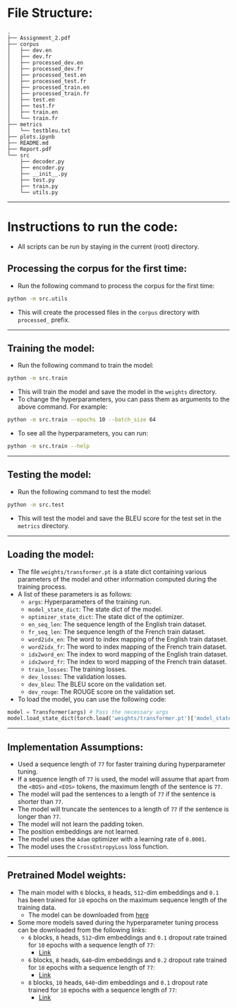 # File Structure:
```
.
├── Assignment_2.pdf
├── corpus
│   ├── dev.en
│   ├── dev.fr
│   ├── processed_dev.en
│   ├── processed_dev.fr
│   ├── processed_test.en
│   ├── processed_test.fr
│   ├── processed_train.en
│   ├── processed_train.fr
│   ├── test.en
│   ├── test.fr
│   ├── train.en
│   └── train.fr
├── metrics
│   └── testbleu.txt
├── plots.ipynb
├── README.md
├── Report.pdf
└── src
    ├── decoder.py
    ├── encoder.py
    ├── __init__.py
    ├── test.py
    ├── train.py
    └── utils.py
```
---

# Instructions to run the code:
- All scripts can be run by staying in the current (root) directory.

## Processing the corpus for the first time:
- Run the following command to process the corpus for the first time:
```bash
python -m src.utils
```
- This will create the processed files in the `corpus` directory with `processed_` prefix.
---

## Training the model:
- Run the following command to train the model:
```bash
python -m src.train
```
- This will train the model and save the model in the `weights` directory.
- To change the hyperparameters, you can pass them as arguments to the above command. For example:
```bash
python -m src.train --epochs 10 --batch_size 64
```
- To see all the hyperparameters, you can run:
```bash
python -m src.train --help
```
---

## Testing the model:
- Run the following command to test the model:
```bash
python -m src.test
```
- This will test the model and save the BLEU score for the test set in the `metrics` directory.
---

## Loading the model:
- The file `weights/transformer.pt` is a state dict containing various parameters of the model and other information computed during the training process.
- A list of these parameters is as follows:
  - `args`: Hyperparameters of the training run.
  - `model_state_dict`: The state dict of the model.
  - `optimizer_state_dict`: The state dict of the optimizer.
  - `en_seq_len`: The sequence length of the English train dataset.
  - `fr_seq_len`: The sequence length of the French train dataset.
  - `word2idx_en`: The word to index mapping of the English train dataset.
  - `word2idx_fr`: The word to index mapping of the French train dataset.
  - `idx2word_en`: The index to word mapping of the English train dataset.
  - `idx2word_fr`: The index to word mapping of the French train dataset.
  - `train_losses`: The training losses.
  - `dev_losses`: The validation losses.
  - `dev_bleu`: The BLEU score on the validation set.
  - `dev_rouge`: The ROUGE score on the validation set.
- To load the model, you can use the following code:
```python
model = Transformer(args) # Pass the necessary args
model.load_state_dict(torch.load('weights/transformer.pt')['model_state_dict'])
```
---

## Implementation Assumptions:
- Used a sequence length of `77` for faster training during hyperparameter tuning.
- If a sequence length of `77` is used, the model will assume that apart from the `<BOS>` and `<EOS>` tokens, the maximum length of the sentence is `77`.
- The model will pad the sentences to a length of `77` if the sentence is shorter than `77`.
- The model will truncate the sentences to a length of `77` if the sentence is longer than `77`.
- The model will not learn the padding token.
- The position embeddings are not learned.
- The model uses the `Adam` optimizer with a learning rate of `0.0001`.
- The model uses the `CrossEntropyLoss` loss function.
---

## Pretrained Model weights:
- The main model with `6` blocks, `8` heads, `512`-dim embeddings and `0.1` has been trained for `10` epochs on the maximum sequence length of the training data.
  - The model can be downloaded from [here](https://iiitaphyd-my.sharepoint.com/:u:/g/personal/punnavajhala_prakash_research_iiit_ac_in/EUBg3jIIvA9LkT0KmVLDpaoBFbR_9tlJUtN3sYW4gWgz7A?e=Bdfhb5)
- Some more models saved during the hyperparameter tuning process can be downloaded from the following links:
  - `6` blocks, `8` heads, `512`-dim embeddings and `0.1` dropout rate trained for `10` epochs with a sequence length of `77`:
    - [Link](https://iiitaphyd-my.sharepoint.com/:u:/g/personal/punnavajhala_prakash_research_iiit_ac_in/EUA6ciXSphRBt_yq7D2wJKMBWrUc1Ln4hA8KbR81T3_tIg?e=8NuR50)
  - `6` blocks, `8` heads, `640`-dim embeddings and `0.2` dropout rate trained for `10` epochs with a sequence length of `77`:
    - [Link](https://iiitaphyd-my.sharepoint.com/:u:/g/personal/punnavajhala_prakash_research_iiit_ac_in/Efs2HEKqXgVKuE0sZFy3ecABlcFCJeJGw0dDrwIOsxcV9Q?e=wjoUCX)
  - `8` blocks, `10` heads, `640`-dim embeddings and `0.1` dropout rate trained for `10` epochs with a sequence length of `77`:
    - [Link](https://iiitaphyd-my.sharepoint.com/:u:/g/personal/punnavajhala_prakash_research_iiit_ac_in/EXtnIwQx6FJHtBNOULkK3ZgBf_hsxCQZrTTeuaNZ2vGiIw?e=hqrvMc)